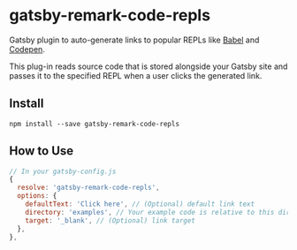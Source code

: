 # gatsby-remark-code-repls

Gatsby plugin to auto-generate links to popular REPLs like [Babel](https://babeljs.io/repl/) and [Codepen](https://codepen.io/).

This plug-in reads source code that is stored alongside your Gatsby site and passes it to the specified REPL when a user clicks the generated link.

## Install

`npm install --save gatsby-remark-code-repls`

## How to Use

```javascript
// In your gatsby-config.js
{
  resolve: 'gatsby-remark-code-repls',
  options: {
    defaultText: 'Click here', // (Optional) default link text
    directory: 'examples', // Your example code is relative to this dir
    target: '_blank', // (Optional) link target
  },
},
```